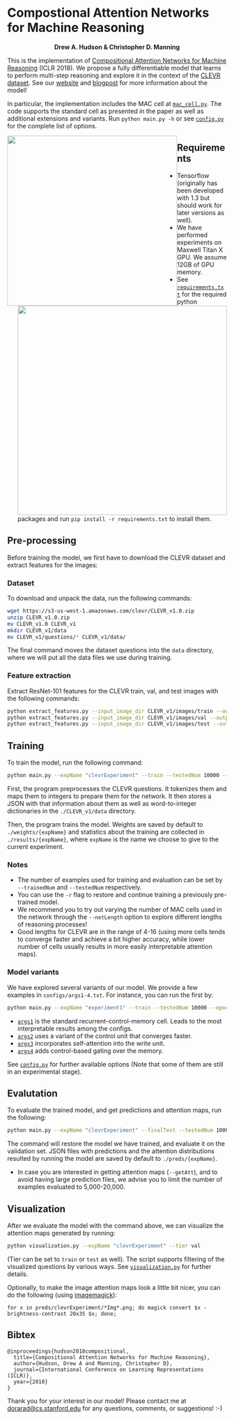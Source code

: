 # Compostional Attention Networks for Machine Reasoning
<p align="center">
  <b>Drew A. Hudson & Christopher D. Manning</b></span>
</p>

This is the implementation of [Compositional Attention Networks for Machine Reasoning](https://arxiv.org/pdf/1803.03067.pdf) (ICLR 2018). We propose a fully differentiable model that learns to perform multi-step reasoning and explore it in the context of the [CLEVR dataset](http://cs.stanford.edu/people/jcjohns/clevr/).
See our [website](https://cs.stanford.edu/people/dorarad/mac/) and [blogpost](https://cs.stanford.edu/people/dorarad/mac/blog.html) for more information about the model!

In particular, the implementation includes the MAC cell at [`mac_cell.py`](mac_cell.py). The code supports the standard cell as presented in the paper as well as additional extensions and variants. Run `python main.py -h` or see [`config.py`](config.py) for the complete list of options.

<div align="center">
  <img src="https://cs.stanford.edu/people/dorarad/mac/imgs/cell.png" style="float:left" width="390px">
  <img src="https://cs.stanford.edu/people/dorarad/mac/imgs/visual.png" style="float:right" width="480px">
</div>

## Requirements
- Tensorflow (originally has been developed with 1.3 but should work for later versions as well).
- We have performed experiments on Maxwell Titan X GPU. We assume 12GB of GPU memory.
- See [`requirements.txt`](requirements.txt) for the required python packages and run `pip install -r requirements.txt` to install them.

## Pre-processing
Before training the model, we first have to download the CLEVR dataset and extract features for the images:

### Dataset
To download and unpack the data, run the following commands:
```bash
wget https://s3-us-west-1.amazonaws.com/clevr/CLEVR_v1.0.zip
unzip CLEVR_v1.0.zip
mv CLEVR_v1.0 CLEVR_v1
mkdir CLEVR_v1/data
mv CLEVR_v1/questions/* CLEVR_v1/data/
```
The final command moves the dataset questions into the `data` directory, where we will put all the data files we use during training.

### Feature extraction
Extract ResNet-101 features for the CLEVR train, val, and test images with the following commands:

```bash
python extract_features.py --input_image_dir CLEVR_v1/images/train --output_h5_file CLEVR_v1/data/train.h5
python extract_features.py --input_image_dir CLEVR_v1/images/val --output_h5_file CLEVR_v1/data/val.h5
python extract_features.py --input_image_dir CLEVR_v1/images/test --output_h5_file CLEVR_v1/data/test.h5
```

## Training 
To train the model, run the following command:
```bash
python main.py --expName "clevrExperiment" --train --testedNum 10000 --epochs 25 --netLength 16 @configs/args.txt
```

First, the program preprocesses the CLEVR questions. It tokenizes them and maps them to integers to prepare them for the network. It then stores a JSON with that information about them as well as word-to-integer dictionaries in the `./CLEVR_v1/data` directory.

Then, the program trains the model. Weights are saved by default to `./weights/{expName}` and statistics about the training are collected in `./results/{expName}`, where `expName` is the name we choose to give to the current experiment. 

### Notes
- The number of examples used for training and evaluation can be set by `--trainedNum` and `--testedNum` respectively.
- You can use the `-r` flag to restore and continue training a previously pre-trained model. 
- We recommend you to try out varying the number of MAC cells used in the network through the `--netLength` option to explore different lengths of reasoning processes!
- Good lengths for CLEVR are in the range of 4-16 (using more cells tends to converge faster and achieve a bit higher accuracy, while lower number of cells usually results in more easily interpretable attention maps). 

### Model variants
We have explored several variants of our model. We provide a few examples in `configs/args1-4.txt`. For instance, you can run the first by: 
```bash
python main.py --expName "experiment1" --train --testedNum 10000 --epochs 25 --netLength 8 @configs/args1.txt
```
- [`args1`](config/args1.txt) is the standard recurrent-control-memory cell. Leads to the most interpretable results among the configs.
- [`args2`](config/args2.txt) uses a variant of the control unit that converges faster.
- [`args3`](config/args3.txt) incorporates self-attention into the write unit.
- [`args4`](config/args4.txt) adds control-based gating over the memory.

See [`config.py`](config.py) for further available options (Note that some of them are still in an experimental stage).

## Evalutation
To evaluate the trained model, and get predictions and attention maps, run the following: 
```bash
python main.py --expName "clevrExperiment" --finalTest --testedNum 10000 --netLength 16 -r --getPreds --getAtt @configs/args.txt
```
The command will restore the model we have trained, and evaluate it on the validation set. JSON files with predictions and the attention distributions resulted by running the model are saved by default to `./preds/{expName}`.

- In case you are interested in getting attention maps (`--getAtt`), and to avoid having large prediction files, we advise you to limit the number of examples evaluated to 5,000-20,000.

## Visualization
After we evaluate the model with the command above, we can visualize the attention maps generated by running:
```bash
python visualization.py --expName "clevrExperiment" --tier val 
```
(Tier can be set to `train` or `test` as well). The script supports filtering of the visualized questions by various ways. See [`visualization.py`](visualization.py) for further details.

Optionally, to make the image attention maps look a little bit nicer, you can do the following (using [imagemagick](https://www.imagemagick.org)):
```
for x in preds/clevrExperiment/*Img*.png; do magick convert $x -brightness-contrast 20x35 $x; done;
```

## Bibtex
```
@inproceedings{hudson2018compositional,
  title={Compositional Attention Networks for Machine Reasoning},
  author={Hudson, Drew A and Manning, Christopher D},
  journal={International Conference on Learning Representations (ICLR)},
  year={2018}
}
```

Thank you for your interest in our model! Please contact me at dorarad@cs.stanford.edu for any questions, comments, or suggestions! :-)
